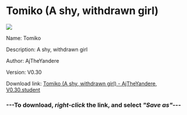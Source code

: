 # Tomiko (A shy, withdrawn girl)

<img src = "https://raw.githubusercontent.com/Arbiter1223/Daigaku-Gurashi-Custom-Students/master/Students/Files/Tomiko%20(A%20shy%2C%20withdrawn%20girl).png">

Name: Tomiko

Description: A shy, withdrawn girl

Author: AjTheYandere

Version: V0.30

Download link: <a href="https://raw.githubusercontent.com/Arbiter1223/Daigaku-Gurashi-Custom-Students/master/Students/Files/Tomiko%20(A%20shy%2C%20withdrawn%20girl)%20-%20AjTheYandere%2C%20V0.30.student">Tomiko (A shy, withdrawn girl) - AjTheYandere, V0.30.student</a>

### ---**To download, _right-click_ the link, and select _"Save as"_**---
